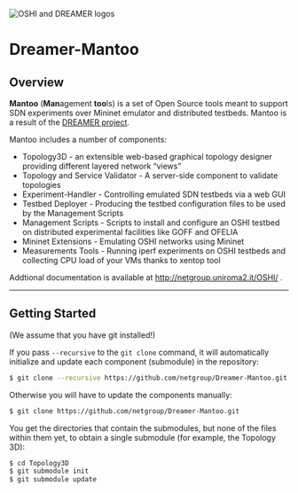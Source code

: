![OSHI and DREAMER logos](http://netgroup.uniroma2.it/twiki/pub/Oshi/WebHome/dreamer-oshi-logo-github-2.png "http://netgroup.uniroma2.it/OSHI")

Dreamer-Mantoo
===================

Overview
-----------
**Mantoo** (**Man**agement **too**ls) is a set of Open Source tools meant to support SDN experiments over Mininet emulator and distributed testbeds. Mantoo is a result of the [DREAMER project](http://netgroup.uniroma2.it/DREAMER/).

Mantoo includes a number of components:  

* Topology3D - an extensible web-based graphical topology designer providing different layered network “views”  
* Topology and Service Validator - A server-side component to validate topologies 
* Experiment-Handler - Controlling emulated SDN testbeds via a web GUI
* Testbed Deployer - Producing the testbed configuration files to be used by the Management Scripts
* Management Scripts - Scripts to install and configure an OSHI testbed on distributed experimental facilities like GOFF and OFELIA  
* Mininet Extensions - Emulating OSHI networks using Mininet
* Measurements Tools - Running iperf experiments on OSHI testbeds and collecting CPU load of your VMs thanks to xentop tool  

Addtional documentation is available at http://netgroup.uniroma2.it/OSHI/ .

----------------------------------
Getting Started
---------------------

(We assume that you have git installed!)

If you pass ```--recursive``` to the ```git clone``` command, it will automatically initialize and update each component (submodule) in the repository:

```sh
$ git clone --recursive https://github.com/netgroup/Dreamer-Mantoo.git
```
Otherwise you will have to update the components manually:

```sh
$ git clone https://github.com/netgroup/Dreamer-Mantoo.git
```
You get the directories that contain the submodules, but none of the files within them yet, to obtain a single submodule  (for example, the Topology 3D):
```sh
$ cd Topology3D
$ git submodule init
$ git submodule update
```
